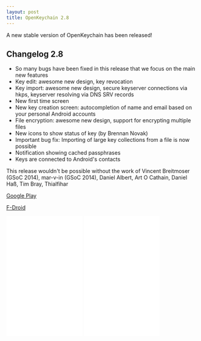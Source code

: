 ```yaml
---
layout: post
title: OpenKeychain 2.8
---
```


A new stable version of OpenKeychain has been released!

## Changelog 2.8
  * So many bugs have been fixed in this release that we focus on the main new features
  * Key edit: awesome new design, key revocation
  * Key import: awesome new design, secure keyserver connections via hkps, keyserver resolving via DNS SRV records
  * New first time screen
  * New key creation screen: autocompletion of name and email based on your personal Android accounts
  * File encryption: awesome new design, support for encrypting multiple files
  * New icons to show status of key (by Brennan Novak)
  * Important bug fix: Importing of large key collections from a file is now possible
  * Notification showing cached passphrases
  * Keys are connected to Android's contacts

This release wouldn't be possible without the work of Vincent Breitmoser (GSoC 2014), mar-v-in (GSoC 2014), Daniel Albert, Art O Cathain, Daniel Haß, Tim Bray, Thialfihar

[Google Play](https://play.google.com/store/apps/details?id=org.sufficientlysecure.keychain)

[F-Droid](https://f-droid.org/app/org.sufficientlysecure.keychain)


<iframe width="200" height="315" src="//www.youtube.com/embed/NzJBA1t_dt8?rel=0" frameborder="0" allowfullscreen></iframe>
<iframe width="200" height="315" src="//www.youtube.com/embed/DDf8fELUeHE?rel=0" frameborder="0" allowfullscreen></iframe>

